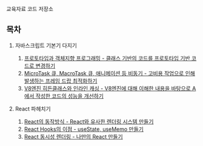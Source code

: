 교육자료 코드 저장소

## 목차

1. 자바스크립트 기본기 다지기
   1. [프로토타입과 객체지향 프로그래밍 - 클래스 기반의 코드를 프로토타입 기반 코드로 변경하기](./packages/chapter1/src/a.js)
   2. [MicroTask 큐, MacroTask 큐, 애니메이션 등 비동기 - 고비용 작업으로 인해 발생하는 프레임 드랍 최적화하기](./packages/chapter1/src/b.js)
   1. [V8엔진 히든클래스와 인라인 캐싱 - V8엔진에 대해 이해한 내용을 바탕으로 A에서 작성한 코드의 성능을 개선하기](./packages/chapter1/src/a.js)

2. React 파헤치기
   1. [React의 동작방식 - React와 유사한 렌더링 시스템 만들기](./packages/chapter2/src/a.js)
   2. [React Hooks의 이점 - useState, useMemo 만들기](./packages/chapter2/src/b.js)
   3. [React 동시성 렌더링 - 나만의 React 만들기 ](./packages/chapter2/src/c.js)

